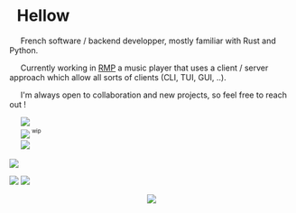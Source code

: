 # &nbsp;&nbsp;Hellow

<!-- This is ugly af lmao -->
&nbsp;&nbsp;&nbsp;&nbsp;&nbsp;French software / backend developper, mostly familiar with Rust and Python.  

&nbsp;&nbsp;&nbsp;&nbsp;&nbsp;Currently working in [RMP](https://github.com/bowarc/RMP) a music player that uses a client / server approach which allow all sorts of clients (CLI, TUI, GUI, ..).

&nbsp;&nbsp;&nbsp;&nbsp;&nbsp;I'm always open to collaboration and new projects, so feel free to reach out !

<!-- External links -->
&nbsp;&nbsp;&nbsp;&nbsp;&nbsp;<a href="mailto:contact@bowarc.ovh"><img src="https://img.shields.io/badge/Contact%20Email-contact%40bowarc.ovh-907eda"></a>  
&nbsp;&nbsp;&nbsp;&nbsp;&nbsp;<a href="https://bowarc.ovh"><img src="https://img.shields.io/badge/Personal%20Site-bowarc.ovh-1abc9c"></a>  <sup><sup>wip</sup></sup>  
&nbsp;&nbsp;&nbsp;&nbsp;&nbsp;<a href="https://github.com/Bowarc"><img src="https://img.shields.io/badge/Revolt-Bowarc%232060-a2000c"></a>    

<!-- Buggy atm
<a href="https://github.com/Bowarc">
  <img src="https://github-readme-stats.vercel.app/api/top-langs/?username=Bowarc&langs_count=10&exclude_repo=&hide=jupyter%20notebook,vim%20script,cmake,makefile,batchfile,emacs%20lisp&layout=default&card_width=800&hide_border=true&theme=transparent" />
</a> -->

<!-- Language stats -->
<a href="https://github.com/Bowarc"><img src="https://github-readme-stats.vercel.app/api/top-langs?username=bowarc&show_icons=true&theme=transparent&hide_border=true&locale=en&layout=compact"></a>  

<!-- Github stats -->
<a href="https://github.com/Bowarc"><img src="https://github-readme-stats.vercel.app/api?username=Bowarc&show_icons=true&theme=transparent&hide_border=true&locale=en&layout=compact"></a>
<a href="https://github.com/Bowarc"><img src="https://github-readme-streak-stats.herokuapp.com/?user=Bowarc&hide_border=true&card_width=338&theme=transparent"></a>  


<!--
Good but not perfect
![Stats](http://github-profile-summary-cards.vercel.app/api/cards/stats?username=Bowarc&theme=transparent)
-->

<!-- Activity graph (meh) -->
<!-- [![Bpwarc's github activity graph](https://github-readme-activity-graph.vercel.app/graph?username=Bowarc&theme=react-dark)](https://github.com/ashutosh00710/github-readme-activity-graph) -->

<!-- Number of profile lookups -->
<p align="center">
  <a href="https://github.com/Bowarc">
    <img src="https://komarev.com/ghpvc/?username=Bowarc&color=blue&style=flat)" />
  </a>
</p>
